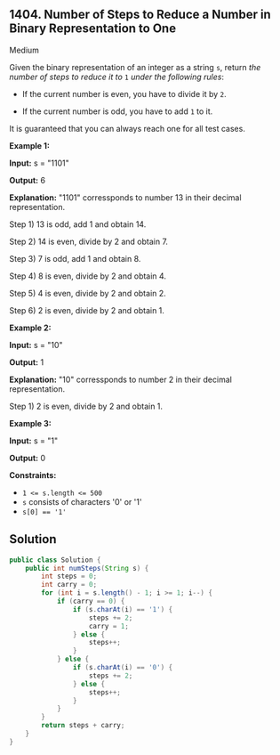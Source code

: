 ## 1404\. Number of Steps to Reduce a Number in Binary Representation to One

Medium

Given the binary representation of an integer as a string `s`, return _the number of steps to reduce it to_ `1` _under the following rules_:

*   If the current number is even, you have to divide it by `2`.

*   If the current number is odd, you have to add `1` to it.


It is guaranteed that you can always reach one for all test cases.

**Example 1:**

**Input:** s = "1101"

**Output:** 6

**Explanation:** "1101" corressponds to number 13 in their decimal representation. 

Step 1) 13 is odd, add 1 and obtain 14. 

Step 2) 14 is even, divide by 2 and obtain 7. 

Step 3) 7 is odd, add 1 and obtain 8. 

Step 4) 8 is even, divide by 2 and obtain 4. 

Step 5) 4 is even, divide by 2 and obtain 2. 

Step 6) 2 is even, divide by 2 and obtain 1.

**Example 2:**

**Input:** s = "10"

**Output:** 1

**Explanation:** "10" corressponds to number 2 in their decimal representation. 

Step 1) 2 is even, divide by 2 and obtain 1.

**Example 3:**

**Input:** s = "1"

**Output:** 0

**Constraints:**

*   `1 <= s.length <= 500`
*   `s` consists of characters '0' or '1'
*   `s[0] == '1'`

## Solution

```java
public class Solution {
    public int numSteps(String s) {
        int steps = 0;
        int carry = 0;
        for (int i = s.length() - 1; i >= 1; i--) {
            if (carry == 0) {
                if (s.charAt(i) == '1') {
                    steps += 2;
                    carry = 1;
                } else {
                    steps++;
                }
            } else {
                if (s.charAt(i) == '0') {
                    steps += 2;
                } else {
                    steps++;
                }
            }
        }
        return steps + carry;
    }
}
```